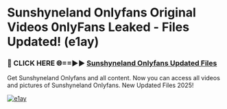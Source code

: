 # Sunshyneland Onlyfans Original Videos 0nlyFans Leaked - Files Updated! (e1ay)

<h3>🔴 CLICK HERE 🌐==►► <a href="https://tinyurl.com/ehrbuxhb" rel="nofollow">Sunshyneland Onlyfans Updated Files</a></h3>

Get Sunshyneland Onlyfans and all content. Now you can access all videos and pictures of Sunshyneland Onlyfans. New Updated Files 2025!

[![e1ay](https://i.imgur.com/lVYEuWS.gif)](https://tinyurl.com/ehrbuxhb)
